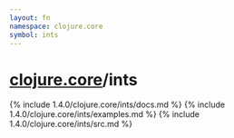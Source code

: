 ```yaml
---
layout: fn
namespace: clojure.core
symbol: ints
---
```


# [clojure.core](../)/ints

{% include 1.4.0/clojure.core/ints/docs.md %}
{% include 1.4.0/clojure.core/ints/examples.md %}
{% include 1.4.0/clojure.core/ints/src.md %}

